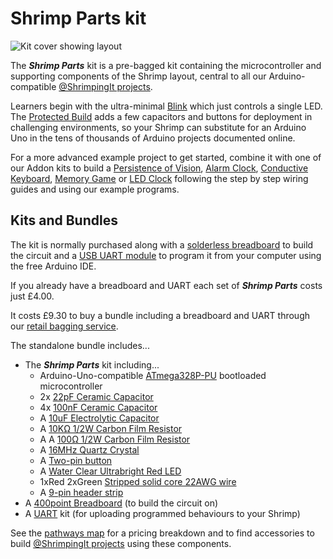 # Shrimp Parts kit

![Kit cover showing layout](../project/shrimp/kit.png)

The ***Shrimp Parts*** kit is a pre-bagged kit containing the microcontroller and supporting components of the Shrimp layout, central to all our Arduino-compatible [@ShrimpingIt projects](/#project). 

Learners begin with the ultra-minimal [Blink](../project/blink.html) which just controls a single LED. The [Protected Build](../project/protected/) adds a few capacitors and buttons for deployment in challenging environments, so your Shrimp can substitute for an Arduino Uno in the tens of thousands of Arduino projects documented online.

For a more advanced example project to get started, combine it with one of our Addon kits to build a [Persistence of Vision](../project/pov/), [Alarm Clock](../project/alarmclock/), [Conductive Keyboard](../project/keyboard/), [Memory Game](../project/memory/) or [LED Clock](../project/ledclock/) following the step by step wiring guides and using our example programs.

## Kits and Bundles

The kit is normally purchased along with a [solderless breadboard](breadboard400.html) to build the circuit and a [USB UART module](CP2102.html) to program it from your computer using the free Arduino IDE. 

If you already have a breadboard and UART each set of ***Shrimp Parts*** costs just £4.00. 

It costs £9.30 to buy a bundle including a breadboard and UART through our [retail bagging service](../bagging.html).

The standalone bundle includes...

* The ***Shrimp Parts*** kit including...
	* Arduino-Uno-compatible [ATmega328P-PU](http://cpc.farnell.com/1/1/108471-mcu-8bit-avr-32k-flash-28pdip-cpu-speed-20mhz-controller-familyseries-atmega-embedded-interface-type-i2c-spi-uart-mcu-case-style-dip-msl-no-of-ios-23-no-of-pins-28-packaging-each-program-memory-size-32kb-ram-memory-size-2kb-svhc-n-atmega328p-pu-atmel.html) bootloaded microcontroller
	* 2x [22pF Ceramic Capacitor](http://www.taydaelectronics.com/10-x-22pf-50v-ceramic-disc-capacitor-pkg-of-10.html)
	* 4x [100nF Ceramic Capacitor](http://www.taydaelectronics.com/10-x-0-1uf-50v-ceramic-disc-capacitor-pkg-of-10.html)
	* A [10uF Electrolytic Capacitor](http://www.taydaelectronics.com/10uf-25v-105c-radial-electrolytic-capacitor-5x11mm.html)
	* A [10KΩ 1/2W Carbon Film Resistor](http://www.taydaelectronics.com/10-x-resistor-10k-ohm-1-4w-5-carbon-film-pkg-of-10.html)
	* A A [100Ω 1/2W Carbon Film Resistor](http://www.taydaelectronics.com/catalogsearch/result/?q=100+OHM+1%2F2W+5%25+Carbon+Film+Resistor)
	* A [16MHz Quartz Crystal](http://www.taydaelectronics.com/16-000-mhz-16-mhz-crystal-hc-49-s-low-profile.html)
	* A [Two-pin button](http://www.taydaelectronics.com/tact-switch-6-6mm-5mm-through-hole-spst-no.html)
	* A [Water Clear Ultrabright Red LED](http://www.taydaelectronics.com/led-5mm-red-water-clear-ultra-bright.html)
	* 1xRed 2xGreen [Stripped solid core 22AWG wire](http://www.rapidonline.com/cables-connectors/rapid-1-0-6mm-single-core-equipment-wire-on-100m-reels-62317)
	* A [9-pin header strip](http://www.aliexpress.com/item/100PC-Lot-2-54mm-Pitch-Single-Row-Pin-Header-Pin-Male-Pin-Connector-Length-15mm-Free/688027713.html)
* A [400point Breadboard](breadboard400.html) (to build the circuit on)
* A [UART](cp2102.html) kit (for uploading programmed behaviours to your Shrimp)

See the [pathways map](/#kit) for a pricing breakdown and to find accessories to build  [@ShrimpingIt projects](/#project) using these components.